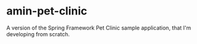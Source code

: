# amin-pet-clinic
A version of the Spring Framework Pet Clinic sample application, that I'm developing from scratch.
